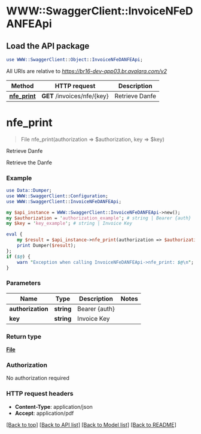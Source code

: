 # WWW::SwaggerClient::InvoiceNFeDANFEApi

## Load the API package
```perl
use WWW::SwaggerClient::Object::InvoiceNFeDANFEApi;
```

All URIs are relative to *https://br16-dev-app03.br.avalara.com/v2*

Method | HTTP request | Description
------------- | ------------- | -------------
[**nfe_print**](InvoiceNFeDANFEApi.md#nfe_print) | **GET** /invoices/nfe/{key} | Retrieve Danfe


# **nfe_print**
> File nfe_print(authorization => $authorization, key => $key)

Retrieve Danfe

Retrieve the Danfe 

### Example 
```perl
use Data::Dumper;
use WWW::SwaggerClient::Configuration;
use WWW::SwaggerClient::InvoiceNFeDANFEApi;

my $api_instance = WWW::SwaggerClient::InvoiceNFeDANFEApi->new();
my $authorization = 'authorization_example'; # string | Bearer {auth}
my $key = 'key_example'; # string | Invoice Key

eval { 
    my $result = $api_instance->nfe_print(authorization => $authorization, key => $key);
    print Dumper($result);
};
if ($@) {
    warn "Exception when calling InvoiceNFeDANFEApi->nfe_print: $@\n";
}
```

### Parameters

Name | Type | Description  | Notes
------------- | ------------- | ------------- | -------------
 **authorization** | **string**| Bearer {auth} | 
 **key** | **string**| Invoice Key | 

### Return type

[**File**](File.md)

### Authorization

No authorization required

### HTTP request headers

 - **Content-Type**: application/json
 - **Accept**: application/pdf

[[Back to top]](#) [[Back to API list]](../README.md#documentation-for-api-endpoints) [[Back to Model list]](../README.md#documentation-for-models) [[Back to README]](../README.md)

